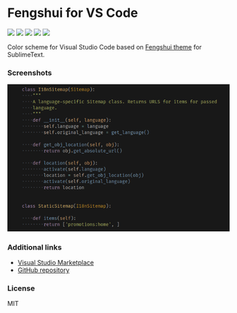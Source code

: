 # Fengshui for VS Code

<a href="https://github.com/osminogin/vscode-fengshui-theme/releases/tag/v0.0.2"><img src="https://img.shields.io/badge/Fengshui-v0.0.2-6B7366.svg?style=flat-square"/></a> <a href="https://code.visualstudio.com/updates/v1_12"><img src="https://img.shields.io/badge/VS_Code-v1.12+-6B7366.svg?style=flat-square"/></a> <a href="https://marketplace.visualstudio.com/items/osminogin.fengshui-theme"><img src="https://vsmarketplacebadge.apphb.com/version/osminogin.fengshui-theme.svg?style=flat-square"/></a> <a href="https://marketplace.visualstudio.com/items/osminogin.fengshui-theme"><img src="https://vsmarketplacebadge.apphb.com/installs/osminogin.fengshui-theme.svg?style=flat-square"/></a> <a href="https://marketplace.visualstudio.com/items/osminogin.fengshui-theme"><img src="https://vsmarketplacebadge.apphb.com/rating-short/osminogin.fengshui-theme.svg?style=flat-square"/></a></p>

Color scheme for Visual Studio Code based on [Fengshui theme](https://github.com/jobedom/fengshui-theme) for SublimeText.


### Screenshots

![Preview](https://raw.githubusercontent.com/osminogin/vscode-fengshui-theme/master/screenshots/Fengshui-vscode.png)


### Additional links

* [Visual Studio Marketplace](https://marketplace.visualstudio.com/items?itemName=osminogin.fengshui-theme)
* [GitHub repository](https://github.com/osminogin/vscode-fengshui-theme)


### License

MIT
